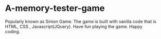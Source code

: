 # A-memory-tester-game 
Popularly known as Simon Game. The game is built with vanilla code that is HTML, CSS , Javascript(JQuery).
Have fun playing the game.
Happy coding.
